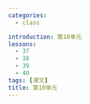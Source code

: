 ```yaml
---
categories:
  - class

introduction: 第10单元
lessons:
  - 37
  - 38
  - 39
  - 40
tags: [课文]
title: 第10单元
---
```

